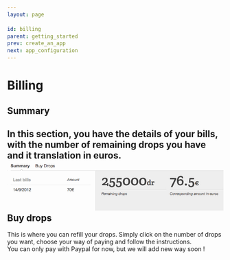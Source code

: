 ```yaml
---
layout: page

id: billing
parent: getting_started
prev: create_an_app
next: app_configuration
---
```

Billing
=======

Summary
-------

In this section, you have the details of your bills, with the number of remaining drops you have and it translation in euros.  
<img class="thumbnail img_doc" src="/img/bills.png">
Buy drops
---------
This is where you can refill your drops. Simply click on the number of drops you want, choose your way of paying and follow the instructions.  
You can only pay with Paypal for now, but we will add new way soon !
